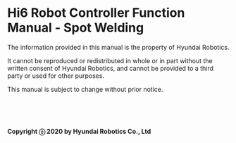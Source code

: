 # Hi6 Robot Controller Function Manual - Spot Welding

The information provided in this manual is the property of Hyundai Robotics.

It cannot be reproduced or redistributed in whole or in part without the written consent of Hyundai Robotics, and cannot be provided to a third party or used for other purposes.

This manual is subject to change without prior notice.

<br>
<br>
<br>

**Copyright ⓒ 2020 by Hyundai Robotics Co., Ltd**